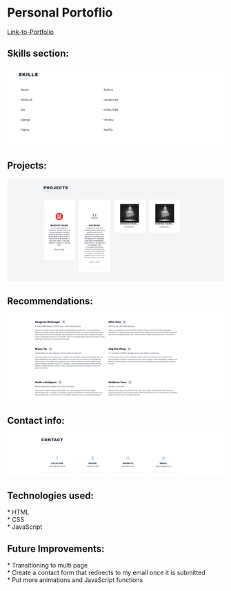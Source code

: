 # Personal Portoflio

[Link-to-Portfolio](https://jirehlau.netlify.app/)

<h2>Skills section:</h2>

![Skills](/img/skills.png)

<h2>Projects:</h2>

![Projects](/img/projects.png)

<h2>Recommendations:</h2>

![Recommendations](/img/recommendations.png)

<h2>Contact info:</h2>

![Contact Info](/img/contactMe.png)


<h2>Technologies used:</h2>
* HTML <br>
* CSS <br>
* JavaScript <br>

<h2>Future Improvements:</h2>
* Transitioning to multi page <br>
* Create a contact form that redirects to my email once it is submitted <br>
* Put more animations and JavaScript functions 